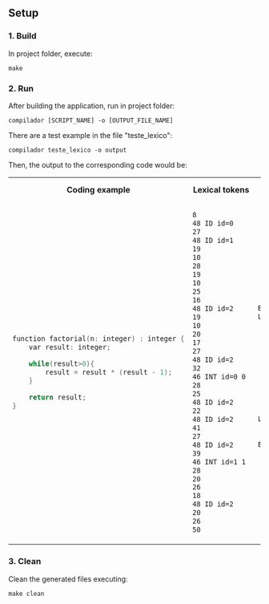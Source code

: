 ## Setup
### 1. Build
In project folder, execute:

`make`

### 2. Run
After building the application, run in project folder:

`compilador [SCRIPT_NAME] -o [OUTPUT_FILE_NAME]`

There are a test example in the file "teste_lexico":

`compilador teste_lexico -o output`

Then, the output to the corresponding code would be:


<table>
<tr>
<th>Coding example </th>
<th>Lexical tokens</th>
<th>Syntactical output</th>
</tr>
<tr>
<td>

```C++
function factorial(n: integer) : integer {
	var result: integer;

	while(result>0){
		result = result * (result - 1);
	}

	return result;
}
```

</td>
<td>

```txt
8 
48 ID id=0 
27 
48 ID id=1 
19 
10 
28 
19 
10 
25 
16 
48 ID id=2 
19 
10 
20 
17 
27 
48 ID id=2 
32 
46 INT id=0 0 
28 
25 
48 ID id=2 
22 
48 ID id=2 
41 
27 
48 ID id=2 
39 
46 INT id=1 1 
28 
20 
26 
18 
48 ID id=2 
20 
26 
50 
```

</td>
<td>

```txt

BEGIN_FUNC 0 1 1
L1
	LOAD_VAR 0
	LOAD_CONST 0
	GT
	TJMP_FW L0
	LOAD_VAR 0
	LOAD_VAR 0
	LOAD_CONST 1
	SUB
	MUL
	STORE_VAR 0
	JMP_BW L1
L0
	LOAD_VAR 0
	RET
END_FUNC


```
</td>
</tr>
</table>

### 3. Clean
Clean the generated files executing:

`make clean`

